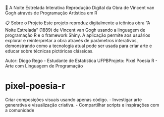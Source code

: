 🎨 A Noite Estrelada Interativa
Reprodução Digital da Obra de Vincent van Gogh através de Programação Artística em R


📋 Sobre o Projeto
Este projeto reproduz digitalmente a icônica obra “A Noite Estrelada” (1889) de Vincent van Gogh usando a linguagem de programação R e o framework Shiny. A aplicação permite aos usuários explorar e reinterpretar a obra através de parâmetros interativos, demonstrando como a tecnologia atual pode ser usada para criar arte e educar sobre técnicas pictóricas clássicas.

Autor: Diogo Rego - Estudante de Estatística UFPBProjeto: Pixel Poesia R - Arte com Linguagem de Programação
# pixel-poesia-r
 Criar composições visuais usando apenas código. - Investigar arte generativa e visualização criativa. - Compartilhar scripts e inspirações com a comunidade
